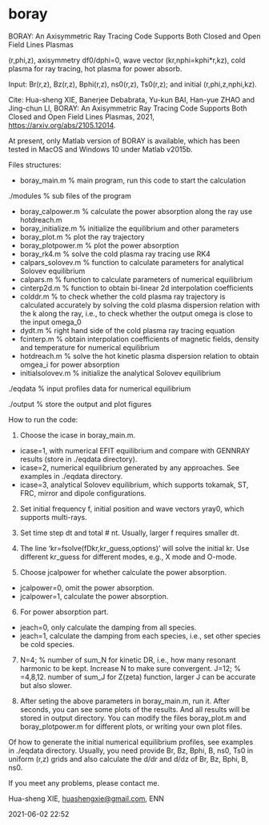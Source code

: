 # boray
BORAY: An Axisymmetric Ray Tracing Code Supports Both Closed and Open Field Lines Plasmas

(r,phi,z), axisymmetry df0/dphi=0, wave vector (kr,nphi=kphi*r,kz), cold plasma for ray tracing, hot plasma for power absorb.

Input: Br(r,z), Bz(r,z), Bphi(r,z), ns0(r,z), Ts0(r,z); and initial (r,phi,z,nphi,kz).

Cite: Hua-sheng XIE, Banerjee Debabrata, Yu-kun BAI, Han-yue ZHAO and Jing-chun LI, BORAY: An Axisymmetric Ray Tracing Code Supports Both Closed and Open Field Lines Plasmas, 2021, https://arxiv.org/abs/2105.12014.

At present, only Matlab version of BORAY is available, which has been tested in MacOS and Windows 10 under Matlab v2015b.

Files structures:

- boray_main.m    % main program, run this code to start the calculation

./modules         % sub files of the program
  - boray_calpower.m   % calculate the power absorption along the ray use hotdreach.m
  - boray_initialize.m % initialize the equilibrium and other parameters
  - boray_plot.m  % plot the ray trajectory
  - boray_plotpower.m % plot the power absorption
  - boray_rk4.m  % solve the cold plasma ray tracing use RK4
  - calpars_solovev.m % function to calculate parameters for analytical Solovev equilibrium
  - calpars.m % function to calculate parameters of numerical equilibrium
  - cinterp2d.m % function to obtain bi-linear 2d interpolation coefficients
  - colddr.m % to check whether the cold plasma ray trajectory is calculated accurately by solving the cold plasma dispersion relation with the k along the ray, i.e., to check whether the output omega is close to the input omega_0
  - dydt.m % right hand side of the cold plasma ray tracing equation
  - fcinterp.m % obtain interpolation coefficients of magnetic fields, density and temperature for numerical equilibrium
  - hotdreach.m % solve the hot kinetic plasma dispersion relation to obtain omgea_i for power absorption
  - initialsolovev.m % initialize the analytical Solovev equilibrium

./eqdata % input profiles data for numerical equilibrium

./output % store the output and plot figures

How to run the code:
1. Choose the icase in boray_main.m. 
  - icase=1, with numerical EFIT equilibrium and compare with GENNRAY results (store in ./eqdata directory).
  - icase=2, numerical equilibrium generated by any approaches. See examples in ./eqdata directory.
  - icase=3, analytical Solovev equilibrium, which supports tokamak, ST, FRC, mirror and dipole configurations.

2. Set initial frequency f, initial position and wave vectors yray0, which supports multi-rays.

3. Set time step dt and total # nt. Usually, larger f requires smaller dt. 

4. The line ‘kr=fsolve(fDkr,kr_guess,options)’ will solve the initial kr. Use different kr_guess for different modes, e.g., X mode and O-mode.

5. Choose jcalpower for whether calculate the power absorption.
  - jcalpower=0, omit the power absorption.
  - jcalpower=1, calculate the power absorption.

6. For power absorption part.
  - jeach=0, only calculate the damping from all species.
  - jeach=1, calculate the damping from each species, i.e., set other species be cold species.

7. N=4; % number of sum_N for kinetic DR, i.e., how many resonant harmonic to be kept. Increase N to make sure convergent.
   J=12; % =4,8,12. number of sum_J for Z(zeta) function, larger J can be accurate but also slower.

8. After seting the above parameters in boray_main.m, run it. After seconds, you can see some plots of the results. And all results will be stored in output directory. You can modify the files boray_plot.m and boray_plotpower.m for different plots, or writing your own plot files.

Of how to generate the initial numerical equilibrium profiles, see examples in ./eqdata directory. Usually, you need provide Br, Bz, Bphi, B, ns0, Ts0 in uniform (r,z) grids and also calculate the d/dr and d/dz of Br, Bz, Bphi, B, ns0.


If you meet any problems, please contact me.

Hua-sheng XIE, huashengxie@gmail.com, ENN

2021-06-02 22:52


